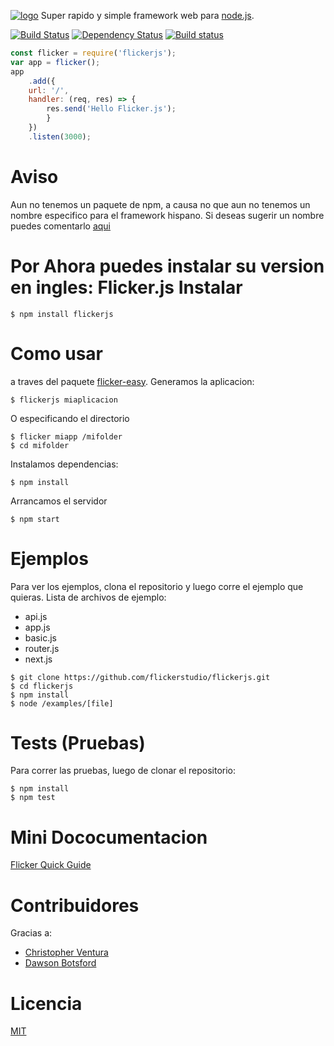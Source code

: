 [![logo](/assets/flickerjs.png)](https://www.npmjs.com/package/flickerjs)
Super rapido y simple framework web para [node.js](http://nodejs.org/).

[![Build Status](https://travis-ci.org/FlickerStudio/flickerjs.svg?branch=master)](https://travis-ci.org/FlickerStudio/flickerjs) [![Dependency Status](https://david-dm.org/flickerstudio/flickerjs.svg)](https://david-dm.org/flickerstudio/flickerjs) [![Build status](https://ci.appveyor.com/api/projects/status/qgxx72iq7wiluutm?svg=true)](https://ci.appveyor.com/project/flickerapps/flickerjs)
```javascript
const flicker = require('flickerjs');
var app = flicker();
app
    .add({
    url: '/',
    handler: (req, res) => {
        res.send('Hello Flicker.js');
        }
    })
    .listen(3000);

```

Aviso
====
Aun no tenemos un paquete de npm, a causa no que aun no tenemos un nombre especifico para el framework hispano. Si deseas sugerir un nombre puedes comentarlo [aqui](https://github.com/FlickerStudio/flickerjs/issues/6)

Por Ahora puedes instalar su version en ingles: Flicker.js
Instalar
====
```
$ npm install flickerjs
```

Como usar
====
a traves del paquete [flicker-easy](https://www.npmjs.com/package/flicker-easy).
Generamos la aplicacion:
```
$ flickerjs miaplicacion
```
O especificando el directorio
```
$ flicker miapp /mifolder
$ cd mifolder
```
Instalamos dependencias:
```
$ npm install
```
Arrancamos el servidor
```
$ npm start
```

Ejemplos
====
Para ver los ejemplos, clona el repositorio y luego corre el ejemplo que quieras.
Lista de archivos de ejemplo:

* api.js
* app.js
* basic.js
* router.js
* next.js

```
$ git clone https://github.com/flickerstudio/flickerjs.git
$ cd flickerjs
$ npm install
$ node /examples/[file]

```

Tests (Pruebas)
====
Para correr las pruebas, luego de clonar el repositorio:
```
$ npm install
$ npm test
```

Mini Dococumentacion
====
[Flicker Quick Guide](GUIDE.md)



Contribuidores
====
Gracias a:
* [Christopher Ventura](http://github.com/chrisvent)
* [Dawson Botsford](http://github.com/dawsonbotsford)

Licencia
====
[MIT](LICENCIA)
